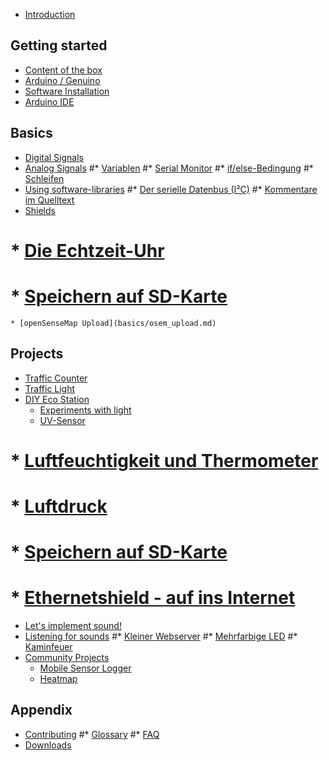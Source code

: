 * [Introduction](README.md)

## Getting started
* [Content of the box](getting_started/box_content.md)
* [Arduino / Genuino](getting_started/arduino_board.md)
* [Software Installation](getting_started/software_installation.md)
* [Arduino IDE](getting_started/arduino_ide.md)

## Basics
* [Digital Signals](basics/digital_signals.md)
* [Analog Signals](basics/analog_signals.md)
#* [Variablen](basics/variables.md)
#* [Serial Monitor](basics/serial_monitor.md)
#* [if/else-Bedingung](basics/if_else.md)
#* [Schleifen](grundlagen/schleifen.md)
* [Using software-libraries](basics/software_libraries.md)
#* [Der serielle Datenbus (I²C)](basics/i2c.md)
#* [Kommentare im Quelltext](basics/comments.md)
* [Shields](basics/shields.md)
#    * [Die Echtzeit-Uhr](grundlagen/uhr.md)
#    * [Speichern auf SD-Karte](grundlagen/datenlogger.md)
    * [openSenseMap Upload](basics/osem_upload.md)

## Projects
* [Traffic Counter](projects/traffic_counter.md)
* [Traffic Light](projects/traffic_light.md)
* [DIY Eco Station](projects/eco_station/README.md)
    * [Experiments with light](projects/eco_station/experiments_with_light.md)
    * [UV-Sensor](projects/eco_station/uv_sensor.md)
#    * [Luftfeuchtigkeit und Thermometer]()
#    * [Luftdruck]()
#    * [Speichern auf SD-Karte]()
#    * [Ethernetshield - auf ins Internet]()
* [Let's implement sound!](projects/implement_sound.md)
* [Listening for sounds](projects/listening_for_sounds.md)
#* [Kleiner Webserver]()
#* [Mehrfarbige LED]()
#* [Kaminfeuer]()
* [Community Projects](community_projects/README.md)
    * [Mobile Sensor Logger](community_projects/Tutorial_ArduinoWeatherStation.md)
    * [Heatmap](community_projects/Tutorial_HeatmapCampusDiepenbeek.md)

## Appendix
* [Contributing](contributing.md)
#* [Glossary](GLOSSARY.md)
#* [FAQ](faq.md)
* [Downloads](downloads.md)

